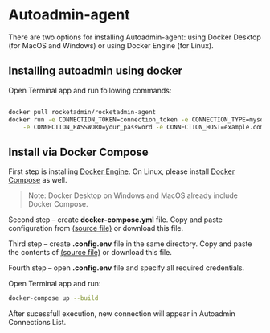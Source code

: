 # Autoadmin-agent

There are two options for installing Autoadmin-agent: using Docker Desktop (for MacOS and Windows) or using Docker Engine (for Linux).


## Installing autoadmin using docker

Open Terminal app and run following commands:

```bash

docker pull rocketadmin/rocketadmin-agent
docker run -e CONNECTION_TOKEN=connection_token -e CONNECTION_TYPE=mysql -e CONNECTION_USERNAME=your_username \
    -e CONNECTION_PASSWORD=your_password -e CONNECTION_HOST=example.com rocketadmin/rocketadmin-agent
```

## Install via Docker Compose

First step is installing [Docker Engine](https://docker.com).
On Linux, please install [Docker Compose](https://docs.docker.com/compose/install/) as well.
> Note: Docker Desktop on Windows and MacOS already include Docker Compose.

Second step – create **docker-compose.yml** file. 
Copy and paste configuration from [(source file)](https://github.com/Autoadmin-org/autoadmin-agent/blob/master/docker-compose.yml) or download this file.

Third step – create **.config.env** file in the same directory. 
Copy and paste the contents of [(source file)](https://github.com/Autoadmin-org/autoadmin-agent/blob/master/.config.env) or download this file.

Fourth step – open **.config.env** file and specify all required credentials.


Open Terminal app and run:

```sh
docker-compose up --build
```
After sucessfull execution, new connection will appear in Autoadmin Connections List.
